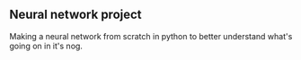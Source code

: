 ## Neural network project

Making a neural network from scratch in python to better understand what's going on in it's nog.